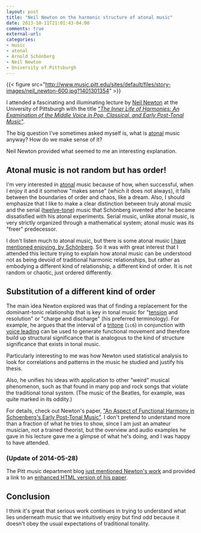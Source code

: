 ```yaml
---
layout: post
title: "Neil Newton on the harmonic structure of atonal music"
date: 2013-10-11T21:01:43-04:00
comments: true
external-url: 
categories: 
- music
- atonal
- Arnold Schönberg
- Neil Newton
- University of Pittsburgh
---
```

{{< figure src="http://www.music.pitt.edu/sites/default/files/story-images/neil_newton-600.jpg?1401301354" >}}

I attended a fascinating and illuminating lecture by [Neil Newton](http://www.music.pitt.edu/faculty/newton) at the University of Pittsburgh with the title ["*The Inner Life of Harmonies: An Examination of the Middle Voice in Pop, Classical, and Early Post-Tonal Music*"](http://www.music.pitt.edu/events/lecture-neil-newton-university-pitt130925).

The big question I've sometimes asked myself is, what is [atonal](http://en.wikipedia.org/wiki/Atonality) music anyway? How do we make sense of it?

Neil Newton provided what seemed to me an interesting explanation.

<!--more-->

## Atonal music is not random but has order!

I'm very interested in [atonal](http://en.wikipedia.org/wiki/Atonality) music because of how, when successful, when I enjoy it and it somehow "makes sense" (which it does not always), it falls between the boundaries of order and chaos, like a dream. Also, I should emphasize that I like to make a clear distinction between truly atonal music and the serial ([twelve-tone](http://en.wikipedia.org/wiki/Twelve-tone_technique)) music that Schönberg invented after he became dissatisfied with his atonal experiments. Serial music, unlike atonal music, is very strictly organized through a mathematical system; atonal music was its "freer" predecessor.

I don't listen much to atonal music, but there is some atonal music [I have mentioned enjoying, by Schönberg](/blog/2012/09/25/thank-you-glenn-gould/). So it was with great interest that I attended this lecture trying to explain how atonal music can be understood not as being devoid of traditional harmonic relationships, but rather as embodying a different kind of relationship, a different kind of order. It is not random or chaotic, just ordered differently.

## Substitution of a different kind of order

The main idea Newton explored was that of finding a replacement for the dominant-tonic relationship that is key in tonal music for "[tension](http://en.wikipedia.org/wiki/Tension_%28music%29) and resolution" or "charge and discharge" (his preferred terminology). For example, he argues that the interval of a [tritone](http://en.wikipedia.org/wiki/Tritone) (`ic6`) in conjunction with [voice leading](http://en.wikipedia.org/wiki/Voice_leading) can be used to generate functional movement and therefore build up structural significance that is analogous to the kind of structure significance that exists in tonal music.

Particularly interesting to me was how Newton used statistical analysis to look for correlations and patterns in the music he studied and justify his thesis.

Also, he unifies his ideas with application to other "weird" musical phenomenon, such as that found in many pop and rock songs that violate the traditional tonal system. (The music of the Beatles, for example, was quite marked in its oddity.)

For details, check out Newton's paper, ["An Aspect of Functional Harmony in Schoenberg's Early Post-Tonal Music"](http://onlinelibrary.wiley.com/doi/10.1111/musa.12018/abstract). I don't pretend to understand more than a fraction of what he tries to show, since I am just an amateur musician, not a trained theorist, but the overview and audio examples he gave in his lecture gave me a glimpse of what he's doing, and I was happy to have attended.

### (Update of 2014-05-28)

The Pitt music department blog [just mentioned Newton's work](http://www.music.pitt.edu/blog/neil-newton-schoenberg140528) and provided a link to an [enhanced HTML version of his paper](http://onlinelibrary.wiley.com/enhanced/doi/10.1111/musa.12018/).

## Conclusion

I think it's great that serious work continues in trying to understand what lies underneath music that we intuitively enjoy but find odd because it doesn't obey the usual expectations of traditional tonality.
